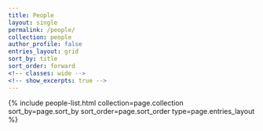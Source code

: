 ```yaml
---
title: People
layout: single
permalink: /people/
collection: people
author_profile: false
entries_layout: grid
sort_by: title
sort_order: forward
<!-- classes: wide -->
<!-- show_excerpts: true -->
---
```


<section class="page__content cf">
<div class="entries-{{ entries_layout }}">
  {% include people-list.html collection=page.collection sort_by=page.sort_by sort_order=page.sort_order type=page.entries_layout %}
</div>
</section>
